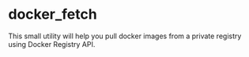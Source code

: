 # docker_fetch

This small utility will help you pull docker images from a private registry using Docker Registry API.  
